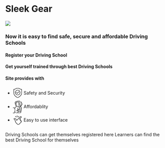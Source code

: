 # Sleek Gear

<img src="https://github.com/curriee11/Driving_Schools/blob/main/Untitled%20design%20(3).gif" width="30" align="center">

<h3>Now it is easy to find safe, secure and affordable Driving Schools</h3>
<h4>Register your Driving School</h4> 
<h4>Get yourself trained through best Driving Schools</h4>

<h4>Site provides with</h4>
<ul>
 <li><img src="https://github.com/curriee11/Driving_Schools/blob/main/Untitled%20design%20(1).gif" width="30" align="center">&nbsp;Safety and Security</li>
 
 <li><img src="https://github.com/curriee11/Driving_Schools/blob/main/Untitled%20design%20(2).jpg" width="30" align="center">&nbsp;Affordablity</li>
 
 <li><img src="https://github.com/curriee11/Driving_Schools/blob/main/Untitled%20design%20(3).jpg" width="30" align="center">&nbsp;Easy to use interface</li>
 
</ul>

Driving Schools can get themselves registered here
Learners can find the best Driving School for themselves

